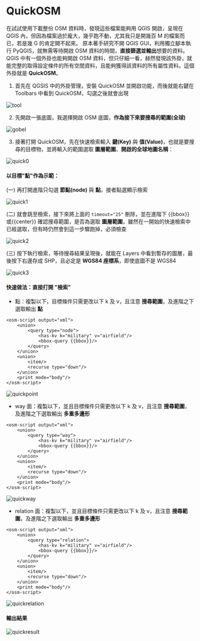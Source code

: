 # QuickOSM

在試試使用下載整份 OSM 資料時，發現這些檔案能夠用 QGIS 開啟，呈現在 QGIS 內，但因為檔案過於龐大，幾乎跑不動，尤其我只是開幾百 M 的檔案而已，若是幾 G 的肯定開不起來。
原本著手研究不開 QGIS GUI，利用獨立腳本執行 PyQGIS，就無需等待開啟 OSM 資料的時間，**直接篩選並輸出**想要的資料。
QGIS 中有一個外掛也能夠開啟 OSM 資料，但只仔細一看，赫然發現該外掛，就能完整的取得設定條件的所有空間資料，且能夠獲得該資料的所有屬性資料。這個外掛就是 **QuickOSM**。

1. 首先在 QGSIS 中的外掛管理，安裝 QuickOSM 並開啟功能，而後就能右鍵在 Toolbars 中看到 QuickOSM，勾選之後就會出現

![tool](C:/OSM/quickosmtool.PNG)

2. 先開啟一張底圖，我選擇開啟 OSM 底圖，**作為接下來要搜尋的範圍(全球)**

![gobel](C:/OSM/osmmap.PNG)

3. 接著打開 QuickOSM，先在快速檢索輸入 **鍵(Key)** 與 **值(Value)**，也就是要搜尋的目標物，並將輸入的範圍選取 **圖層範圍**、**開啟的全球地圖名稱**：

![quick0](C:/OSM/quick0.PNG)



#### 以目標"點"作為示範：  

(一) 再打開進階只勾選 **節點(node)** 與 **點**，接者點選顯示檢索

![quick1](C:/OSM/quick1.PNG)



(二) 就會跳至檢索，接下來將上面的 `timeout="25"` 刪除，並在進階下 {{bbox}}或{{center}} 確認搜尋範圍，是否為選取 **圖層範圍**，雖然在一開始的快速檢索中已經選取，但有時仍然會到這一步驟跑掉，必須檢查

![quick2](C:/OSM/quick2.PNG)



(三) 按下執行檢索，等待搜尋結果呈現後，就能在 Layers 中看到暫存的圖層，最後按下右邊存成 SHP，且必定是 **WGS84 座標系**，即使底圖不是 WGS84

![quick3](C:/OSM/quick3.PNG)



#### 快速做法：直接打開 "檢索"

- 點：複製以下，目標條件只需更改以下 k 及 v，且注意 **搜尋範圍**，及進階之下選取輸出 **點**

```quickosm
<osm-script output="xml">
    <union>
        <query type="node">
            <has-kv k="military" v="airfield"/>
            <bbox-query {{bbox}}/>
        </query>
    </union>
    <union>
        <item/>
        <recurse type="down"/>
    </union>
    <print mode="body"/>
</osm-script>
```

![quickpoint](C:/OSM/quickpoint.PNG)



- way 面：複製以下，並且目標條件只需更改以下 k 及 v，且注意 **搜尋範圍**，及進階之下選取輸出 **多重多邊形**

```quickosm
<osm-script output="xml">
    <union>
        <query type="way">
            <has-kv k="military" v="airfield"/>
            <bbox-query {{bbox}}/>
        </query>
    </union>
    <union>
        <item/>
        <recurse type="down"/>
    </union>
    <print mode="body"/>
</osm-script>
```

![quickway](C:/OSM/quickway.PNG)



- relation 面：複製以下，並且目標條件只需更改以下 k 及 v，且注意 **搜尋範圍**，及進階之下選取輸出 **多重多邊形**

```
<osm-script output="xml">
    <union>
        <query type="relation">
            <has-kv k="military" v="airfield"/>
            <bbox-query {{bbox}}/>
        </query>
    </union>
    <union>
        <item/>
        <recurse type="down"/>
    </union>
    <print mode="body"/>
</osm-script>
```

![quickrelation](C:/OSM/quickrelation.PNG)



#### 輸出結果

![quickresult](C:/OSM/quickresult.PNG)



